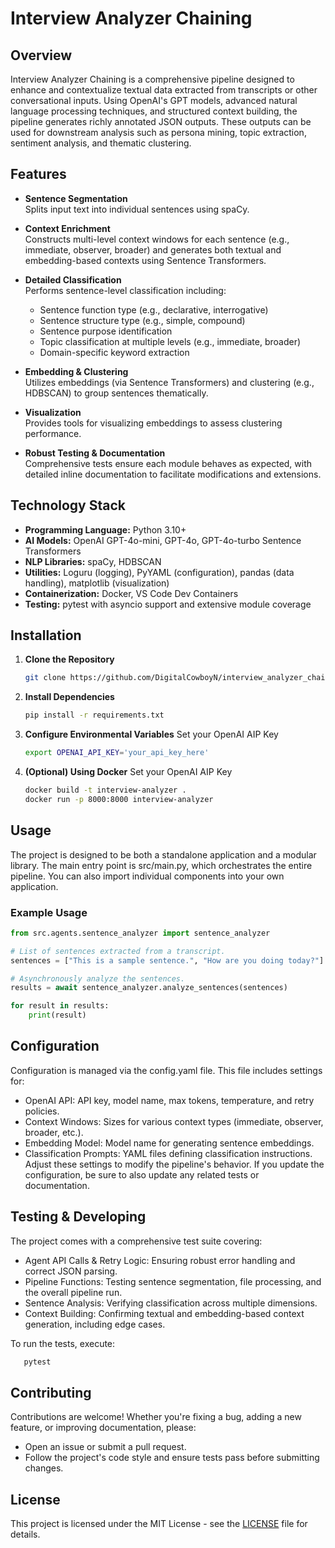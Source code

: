 # Interview Analyzer Chaining

## Overview

Interview Analyzer Chaining is a comprehensive pipeline designed to enhance and contextualize textual data extracted from transcripts or other conversational inputs. Using OpenAI's GPT models, advanced natural language processing techniques, and structured context building, the pipeline generates richly annotated JSON outputs. These outputs can be used for downstream analysis such as persona mining, topic extraction, sentiment analysis, and thematic clustering.

## Features

- **Sentence Segmentation**  
  Splits input text into individual sentences using spaCy.

- **Context Enrichment**  
  Constructs multi-level context windows for each sentence (e.g., immediate, observer, broader) and generates both textual and embedding-based contexts using Sentence Transformers.

- **Detailed Classification**  
  Performs sentence-level classification including:
  - Sentence function type (e.g., declarative, interrogative)
  - Sentence structure type (e.g., simple, compound)
  - Sentence purpose identification
  - Topic classification at multiple levels (e.g., immediate, broader)
  - Domain-specific keyword extraction

- **Embedding & Clustering**  
  Utilizes embeddings (via Sentence Transformers) and clustering (e.g., HDBSCAN) to group sentences thematically.

- **Visualization**  
  Provides tools for visualizing embeddings to assess clustering performance.

- **Robust Testing & Documentation**  
  Comprehensive tests ensure each module behaves as expected, with detailed inline documentation to facilitate modifications and extensions.

## Technology Stack

- **Programming Language:** Python 3.10+
- **AI Models:** OpenAI GPT-4o-mini, GPT-4o, GPT-4o-turbo Sentence Transformers
- **NLP Libraries:** spaCy, HDBSCAN
- **Utilities:** Loguru (logging), PyYAML (configuration), pandas (data handling), matplotlib (visualization)
- **Containerization:** Docker, VS Code Dev Containers
- **Testing:** pytest with asyncio support and extensive module coverage

## Installation

1. **Clone the Repository**
   ```bash
   git clone https://github.com/DigitalCowboyN/interview_analyzer_chaining

2. **Install Dependencies**
   ```bash
   pip install -r requirements.txt

3. **Configure Environmental Variables**
   Set your OpenAI AIP Key
   ```bash
   export OPENAI_API_KEY='your_api_key_here'

4. **(Optional) Using Docker**
   Set your OpenAI AIP Key
   ```bash
   docker build -t interview-analyzer .
   docker run -p 8000:8000 interview-analyzer


## Usage

The project is designed to be both a standalone application and a modular library. The main entry point is src/main.py, which orchestrates the entire pipeline. You can also import individual components into your own application.

### Example Usage

```python
from src.agents.sentence_analyzer import sentence_analyzer

# List of sentences extracted from a transcript.
sentences = ["This is a sample sentence.", "How are you doing today?"]

# Asynchronously analyze the sentences.
results = await sentence_analyzer.analyze_sentences(sentences)

for result in results:
    print(result)
```

## Configuration

Configuration is managed via the config.yaml file. This file includes settings for:
- OpenAI API: API key, model name, max tokens, temperature, and retry policies.
- Context Windows: Sizes for various context types (immediate, observer, broader, etc.).
- Embedding Model: Model name for generating sentence embeddings.
- Classification Prompts: YAML files defining classification instructions.
Adjust these settings to modify the pipeline's behavior. If you update the configuration, be sure to also update any related tests or documentation.

## Testing & Developing

The project comes with a comprehensive test suite covering:
- Agent API Calls & Retry Logic: Ensuring robust error handling and correct JSON parsing.
- Pipeline Functions: Testing sentence segmentation, file processing, and the overall pipeline run.
- Sentence Analysis: Verifying classification across multiple dimensions.
- Context Building: Confirming textual and embedding-based context generation, including edge cases.

To run the tests, execute:
```bash
   pytest
```

## Contributing

Contributions are welcome! Whether you're fixing a bug, adding a new feature, or improving documentation, please:
- Open an issue or submit a pull request.
- Follow the project's code style and ensure tests pass before submitting changes.

## License

This project is licensed under the MIT License - see the [LICENSE](LICENSE) file for details.
